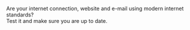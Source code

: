 
Are your internet connection, website and e-mail using modern internet
standards?  
Test it and make sure you are up to date.
